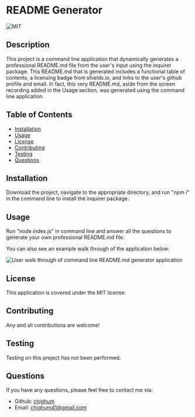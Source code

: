 # README Generator

![MIT](https://img.shields.io/badge/license-MIT-blue)

## Description

This project is a command line application that dynamically generates a professional README.md file from the user's input using the inquirer package. This README.md that is generated includes a functional table of contents, a licensing badge from shields.io, and links to the user's github profile and email. In fact, this very README.md, aside from the screen recording added in the Usage section, was generated using the command line application.

## Table of Contents

- [Installation](#installation)
- [Usage](#usage)
- [License](#license)
- [Contributing](#contributing)
- [Testing](#testing)
- [Questions](#questions)

## Installation

Download the project, navigate to the appropriate directory, and run "npm i" in the command line to install the inquirer package.

## Usage

Run "node index.js" in command line and answer all the questions to generate your own professional README.md file.

You can also see an example walk through of the application below:

![User walk through of command line README.md generator application](./images/README-Generator.gif)

## License

This application is covered under the MIT license.

## Contributing

Any and all contributions are welcome!

## Testing

Testing on this project has not been performed.

## Questions

If you have any questions, please feel free to contact me via:

- Github: [chighum](https://github.com/chighum)
- Email: [chighum41@gmail.com](mailto:chighum41@gmail.com)
